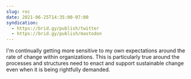 ```yaml
---
slug: roc
date: 2021-06-25T14:35:00-07:00
syndication:
  - https://brid.gy/publish/twitter
  - https://brid.gy/publish/mastodon
---
```


I'm continually getting more sensitive to my own expectations around the rate of change within organizations. This is particularly true around the processes and structures need to enact and support sustainable change even when it is being rightfully demanded.